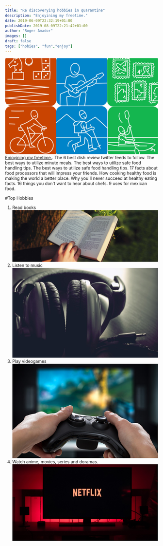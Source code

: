 ```yaml
---
title: "Re discoverying hobbies in quarantine"
description: "Enjoyining my freetime."
date: 2019-06-09T22:32:19+01:00
publishDate: 2019-08-09T22:21:42+01:00
author: "Roger Amador"
images: []
draft: false
tags: ["hobies", "fun","enjoy"]
---
```

![hobbies.](./images/hobbies.jpg)
[Enjoyining my freetime.](#). The 6 best dish review twitter feeds to follow. The best ways to utilize minute meals. The best ways to utilize safe food handling tips. The best ways to utilize safe food handling tips. 17 facts about food processors that will impress your friends. How cooking healthy food is making the world a better place. Why you'll never succeed at healthy eating facts. 16 things you don't want to hear about chefs. 9 uses for mexican food.


#Top Hobbies
1. Read books
![books.](./images/books.jpg)
2. Listen to music
![music.](./images/music.jpg)
3. Play videogames
![playVideoGames.](./images/playVideoGames.jpg)
4. Watch anime, movies, series and doramas.
![watch.](./images/watch.jpg)